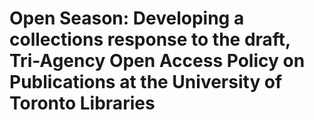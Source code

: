 # Open Season: Developing a collections response to the draft, Tri-Agency Open Access Policy on Publications at the University of Toronto Libraries 
